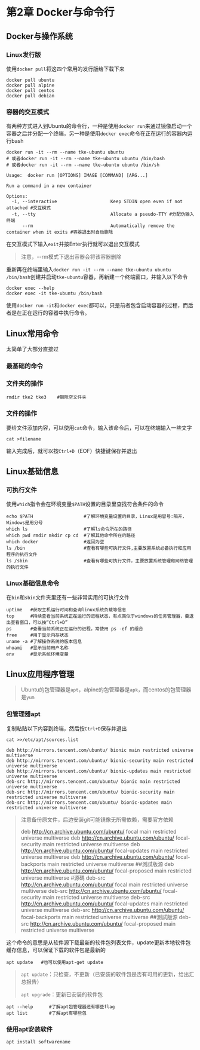 # 第2章 Docker与命令行

## Docker与操作系统

### Linux发行版

使用`docker pull`将这四个常用的发行版给下载下来

```shell
docker pull ubuntu
docker pull alpine
docker pull centos
docker pull debian
```

### 容器的交互模式

有两种方式进入到Ubuntu的命令行，一种是使用`docker run`来通过镜像启动一个容器之后并分配一个终端，另一种是使用`docker exec`命令在正在运行的容器内运行bash

```shell
docker run -it --rm --name tke-ubuntu ubuntu 
# 或者docker run -it --rm --name tke-ubuntu ubuntu /bin/bash
# 或者docker run -it --rm --name tke-ubuntu ubuntu /bin/sh
```

```shell
Usage:  docker run [OPTIONS] IMAGE [COMMAND] [ARG...]

Run a command in a new container

Options:
  -i, --interactive                    Keep STDIN open even if not attached #交互模式
  -t, --tty                            Allocate a pseudo-TTY #分配伪输入终端
      --rm                             Automatically remove the container when it exits #容器退出时自动删除
```

在交互模式下输入`exit`并按Enter执行就可以退出交互模式

> 注意，--rm模式下退出容器会将该容器删除

重新再在终端里输入`docker run -it --rm --name tke-ubuntu ubuntu /bin/bash`创建并启动`tke-ubuntu`容器，再新建一个终端窗口，并输入以下命令

```shell
docker exec --help
docker exec -it tke-ubuntu /bin/bash
```

使用`docker run -it`和`docker exec`都可以，只是前者包含启动容器的过程，而后者是在正在运行的容器中执行命令。

## Linux常用命令

太简单了大部分直接过

### 最基础的命令

### 文件夹的操作

```shell
rmdir tke2 tke3    #删除空文件夹
```

### 文件的操作

要给文件添加内容，可以使用`cat`命令，输入该命令后，可以在终端输入一些文字

```shell
cat >filename
```

输入完成后，就可以按`Ctrl+D`（EOF）快捷键保存并退出

## Linux基础信息

### 可执行文件

使用`which`指令会在环境变量`$PATH`设置的目录里查找符合条件的命令

```shell
echo $PATH                   #了解环境变量设置的目录，Linux是用冒号:隔开，Windows是用分号
which ls                     #了解ls命令所在的路径
which pwd rmdir mkdir cp cd  #了解其他命令所在的路径
which docker                 #返回为空
ls /bin                      #查看有哪些可执行文件,主要放置系统必备执行和应用程序的执行文件
ls /sbin                     #查看有哪些可执行文件，主要放置系统管理和网络管理的执行文件
```

### Linux基础信息命令

在`bin`和`sbin`文件夹里还有一些非常实用的可执行文件

```shell
uptime   #获取主机运行时间和查询linux系统负载等信息
top      #持续查看当前系统正在运行的进程状态，有点类似于windows的任务管理器，要退出查看窗口，可以按“Ctrl+D”
ps       #查看当前系统正在运行的进程，常使用 ps -ef 的组合
free     #用于显示内存状态
uname -a #了解操作系统的版本信息
whoami   #显示当前用户名称
env      #显示系统环境变量
```

## Linux应用程序管理

>Ubuntu的包管理器是`apt`，alpine的包管理器是`apk`，而centos的包管理器是`yum`

### 包管理器apt

复制粘贴以下内容到终端，然后按`Ctrl+D`保存并退出

```shell
cat >>/etc/apt/sources.list
```

```
deb http://mirrors.tencent.com/ubuntu/ bionic main restricted universe multiverse
deb http://mirrors.tencent.com/ubuntu/ bionic-security main restricted universe multiverse
deb http://mirrors.tencent.com/ubuntu/ bionic-updates main restricted universe multiverse
deb-src http://mirrors.tencent.com/ubuntu/ bionic main restricted universe multiverse
deb-src http://mirrors.tencent.com/ubuntu/ bionic-security main restricted universe multiverse
deb-src http://mirrors.tencent.com/ubuntu/ bionic-updates main restricted universe multiverse
```

> 注意备份原文件，后边安装git可能镜像无所需依赖，需要官方依赖
>
> deb http://cn.archive.ubuntu.com/ubuntu/ focal main restricted universe multiverse
> deb http://cn.archive.ubuntu.com/ubuntu/ focal-security main restricted universe multiverse
> deb http://cn.archive.ubuntu.com/ubuntu/ focal-updates main restricted universe multiverse
> deb http://cn.archive.ubuntu.com/ubuntu/ focal-backports main restricted universe multiverse
> ##測試版源
> deb http://cn.archive.ubuntu.com/ubuntu/ focal-proposed main restricted universe multiverse
> #源碼
> deb-src http://cn.archive.ubuntu.com/ubuntu/ focal main restricted universe multiverse
> deb-src http://cn.archive.ubuntu.com/ubuntu/ focal-security main restricted universe multiverse
> deb-src http://cn.archive.ubuntu.com/ubuntu/ focal-updates main restricted universe multiverse
> deb-src http://cn.archive.ubuntu.com/ubuntu/ focal-backports main restricted universe multiverse
> ##測試版源
> deb-src http://cn.archive.ubuntu.com/ubuntu/ focal-proposed main restricted universe multiverse

这个命令的意思是从软件源下载最新的软件包列表文件，update更新本地软件包缓存信息，可以保证下载的软件包是最新的

```shell
apt update   #也可以使用apt-get update
```

>`apt update`：只检查，不更新（已安装的软件包是否有可用的更新，给出汇总报告）
>
>`apt upgrade`：更新已安装的软件包

```shell
apt --help      #了解apt包管理器还有哪些flag
apt list        #了解apt有哪些包
```

### 使用apt安装软件

```shell
apt install softwarename
```

